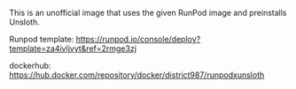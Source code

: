 This is an unofficial image that uses the given RunPod image and preinstalls Unsloth.

Runpod template:
https://runpod.io/console/deploy?template=za4ivljvyt&ref=2rmge3zj

dockerhub:
https://hub.docker.com/repository/docker/district987/runpodxunsloth
